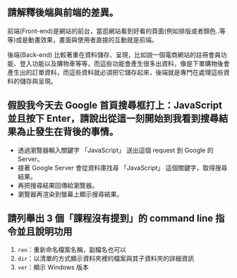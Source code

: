 ## 請解釋後端與前端的差異。
前端(Front-end)是網站的前台，當逛網站看到好看的頁面(例如排版或者顏色..等等)或是動畫效果，畫面與使用者直接的互動就是前端。

後端(Back-end) 比較著重在資料儲存、呈現，比如說一個電商網站的註冊會員功能、登入功能以及購物車等等，而這些功能會產生很多出資料，像是下單購物後會產生出的訂單資料，而這些資料就必須把它儲存起來，後端就是專門在處理這些資料的儲存與呈現。     

## 假設我今天去 Google 首頁搜尋框打上：JavaScript 並且按下 Enter，請說出從這一刻開始到我看到搜尋結果為止發生在背後的事情。
* 透過瀏覽器輸入關鍵字 「JavaScript」 送出這個 request 到 Google 的 Server。
* 接著 Google Server 會從資料庫找尋 「JavaScript」 這個關鍵字，取得搜尋結果。
* 再把搜尋結果回傳給瀏覽器。
* 瀏覽器再渲染到螢幕上顯示搜尋結果。


## 請列舉出 3 個「課程沒有提到」的 command line 指令並且說明功用
1. `ren`：重新命名檔案名稱，副檔名也可以
2. `dir`：以清單的方式顯示資料夾裡的檔案與其子資料夾的詳細資訊
3. `ver`：顯示 Windows 版本
